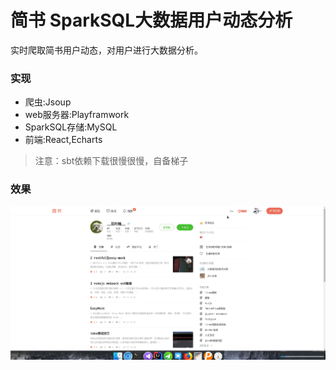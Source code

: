 # 简书 SparkSQL大数据用户动态分析
实时爬取简书用户动态，对用户进行大数据分析。

### 实现
 - 爬虫:Jsoup
 - web服务器:Playframwork
 - SparkSQL存储:MySQL
 - 前端:React,Echarts

> 注意：sbt依赖下载很慢很慢，自备梯子

### 效果
![demo.gif](demo.gif)
